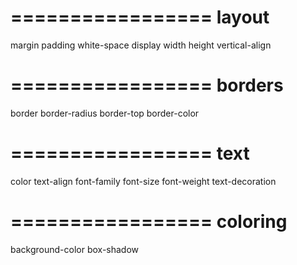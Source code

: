 =================
layout
=================
margin
padding
white-space
display
width
height
vertical-align


=================
borders
=================
border
border-radius
border-top
border-color


=================
text
=================
color
text-align
font-family
font-size
font-weight
text-decoration


=================
coloring
=================
background-color
box-shadow

